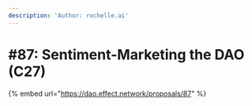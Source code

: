 ```yaml
---
description: 'Author: rochelle.ai'
---
```


# #87: Sentiment-Marketing the DAO (C27)

{% embed url="https://dao.effect.network/proposals/87" %}
